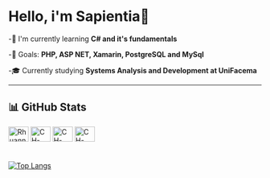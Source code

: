# Hello, i'm Sapientia👋

-🌱 I'm currently learning **C# and it's fundamentals**

-🎯 Goals: **PHP, ASP NET, Xamarin, PostgreSQL and MySql**

-🎓 Currently studying **Systems Analysis and Development at UniFacema**

---

## 📊 GitHub Stats
<div style="display: inline-block; vertical-align: middle;"> 



  <img align="center" alt="Rhuann-HTML" height="30" width="40" src="https://cdn.jsdelivr.net/gh/devicons/devicon@latest/icons/xamarin/xamarin-original.svg"/>
  <img align="center" alt="CH-Dotnet" height="30" width="40" src="https://cdn.jsdelivr.net/gh/devicons/devicon@latest/icons/dot-net/dot-net-original.svg"/>
  <img align="center" alt="CH-Csharp" height="30" width="40" src="https://cdn.jsdelivr.net/gh/devicons/devicon/icons/csharp/csharp-original.svg"/>
  <img align="center" alt="CH-PHP" height="30" width="40" src="https://cdn.jsdelivr.net/gh/devicons/devicon/icons/php/php-original.svg"/>


</div>



#


[![Top Langs](https://github-readme-stats.vercel.app/api/top-langs/?username=SapientiaEtNatura&layout=compact&theme=transparent)](https://github.com/anuraghazra/github-readme-stats)
